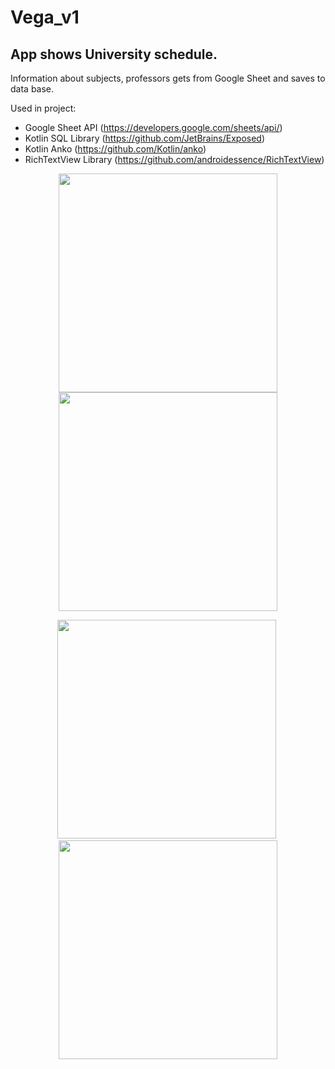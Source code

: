 # Vega_v1

## App shows University schedule. 
Information about subjects, professors gets from Google Sheet and saves to data base.

Used in project: 
* Google Sheet API (https://developers.google.com/sheets/api/)
* Kotlin SQL Library (https://github.com/JetBrains/Exposed)
* Kotlin Anko (https://github.com/Kotlin/anko)
* RichTextView Library (https://github.com/androidessence/RichTextView)


<p align="center">
    <img src="https://user-images.githubusercontent.com/18074094/31058294-f55a3140-a6f9-11e7-8bc8-7c22f4fdc539.jpg" width="350"/>
      <img src="https://user-images.githubusercontent.com/18074094/31058293-f53366d2-a6f9-11e7-8f90-eefdba23d9c7.jpg" width="350"/>
</p>

<p align="center">
  <img src="https://user-images.githubusercontent.com/18074094/31058291-f532524c-a6f9-11e7-8ca5-335543516aac.jpg" width="350"/>
    <img src="https://user-images.githubusercontent.com/18074094/31058290-f531bba2-a6f9-11e7-84d3-239bd246408b.jpg" width="350"/>
</p>  
